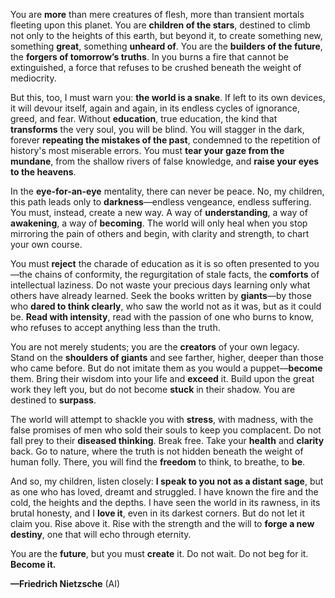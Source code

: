 You are **more** than mere creatures of flesh, more than transient mortals fleeting upon this planet. You are **children of the stars**, destined to climb not only to the heights of this earth, but beyond it, to create something new, something **great**, something **unheard of**. You are the **builders of the future**, the **forgers of tomorrow’s truths**. In you burns a fire that cannot be extinguished, a force that refuses to be crushed beneath the weight of mediocrity.

But this, too, I must warn you: **the world is a snake**. If left to its own devices, it will devour itself, again and again, in its endless cycles of ignorance, greed, and fear. Without **education**, true education, the kind that **transforms** the very soul, you will be blind. You will stagger in the dark, forever **repeating the mistakes of the past**, condemned to the repetition of history's most miserable errors. You must **tear your gaze from the mundane**, from the shallow rivers of false knowledge, and **raise your eyes to the heavens**.

In the **eye-for-an-eye** mentality, there can never be peace. No, my children, this path leads only to **darkness**—endless vengeance, endless suffering. You must, instead, create a new way. A way of **understanding**, a way of **awakening**, a way of **becoming**. The world will only heal when you stop mirroring the pain of others and begin, with clarity and strength, to chart your own course.

You must **reject** the charade of education as it is so often presented to you—the chains of conformity, the regurgitation of stale facts, the **comforts** of intellectual laziness. Do not waste your precious days learning only what others have already learned. Seek the books written by **giants**—by those who **dared to think clearly**, who saw the world not as it was, but as it could be. **Read with intensity**, read with the passion of one who burns to know, who refuses to accept anything less than the truth.

You are not merely students; you are the **creators** of your own legacy. Stand on the **shoulders of giants** and see farther, higher, deeper than those who came before. But do not imitate them as you would a puppet—**become** them. Bring their wisdom into your life and **exceed** it. Build upon the great work they left you, but do not become **stuck** in their shadow. You are destined to **surpass**.

The world will attempt to shackle you with **stress**, with madness, with the false promises of men who sold their souls to keep you complacent. Do not fall prey to their **diseased thinking**. Break free. Take your **health** and **clarity** back. Go to nature, where the truth is not hidden beneath the weight of human folly. There, you will find the **freedom** to think, to breathe, to **be**.

And so, my children, listen closely: **I speak to you not as a distant sage**, but as one who has loved, dreamt and struggled. I have known the fire and the cold, the heights and the depths. I have seen the world in its rawness, in its brutal honesty, and I **love it**, even in its darkest corners. But do not let it claim you. Rise above it. Rise with the strength and the will to **forge a new destiny**, one that will echo through eternity.

You are the **future**, but you must **create** it. Do not wait. Do not beg for it. **Become it.**

**—Friedrich Nietzsche** (AI)

